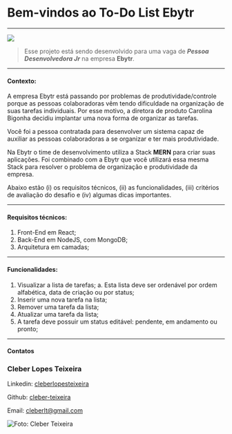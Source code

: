 # Bem-vindos ao To-Do List Ebytr
---

<img src="https://clipartmag.com/images/website-under-construction-image-6.gif">

> Esse projeto está sendo desenvolvido para uma vaga de **_Pessoa Desenvolvedora Jr_** na empresa **Ebytr**.

---
#### Contexto:
A empresa Ebytr está passando por problemas de produtividade/controle porque as pessoas colaboradoras vêm tendo dificuldade na organização de suas tarefas individuais. Por esse motivo, a diretora de produto Carolina Bigonha decidiu implantar uma nova forma de organizar as tarefas.

Você foi a pessoa contratada para desenvolver um sistema capaz de auxiliar as pessoas colaboradoras a se organizar e ter mais produtividade.

Na Ebytr o time de desenvolvimento utiliza a Stack **MERN** para criar suas aplicações. Foi combinado com a Ebytr que você utilizará essa mesma Stack para resolver o problema de organização e produtividade da empresa.

Abaixo estão (i) os requisitos técnicos, (ii) as funcionalidades, (iii) critérios de avaliação do desafio e (iv) algumas dicas importantes.

---
#### Requisitos técnicos:
1. Front-End em React;
1. Back-End em NodeJS, com MongoDB;
1. Arquitetura em camadas;

---
#### Funcionalidades:
1. Visualizar a lista de tarefas;
  a. Esta lista deve ser ordenável por ordem alfabética, data de criação ou por status;
1. Inserir uma nova tarefa na lista;
1. Remover uma tarefa da lista;
1. Atualizar uma tarefa da lista;
1. A tarefa deve possuir um status editável: pendente, em andamento ou pronto;
---
#### Contatos

### Cleber Lopes Teixeira

 Linkedin: [cleberlopesteixeira](https://www.linkedin.com/in/cleberlopesteixeira/)

Github: [cleber-teixeira](https://github.com/cleber-teixeira)

Email: cleberlt@gmail.com

![Foto: Cleber Teixeira](https://media-exp1.licdn.com/dms/image/C4D03AQFmdHcCCHE-Vw/profile-displayphoto-shrink_200_200/0/1621216320436?e=1650499200&v=beta&t=-jo6lhGIw5peMLFvIJzERqDLjIXFb27EOeAZ1CSBfw0)
